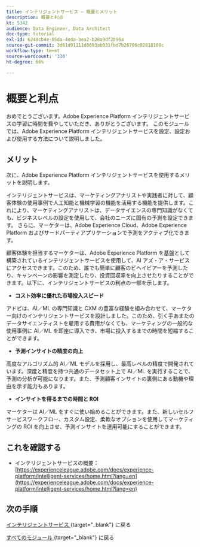 ```yaml
---
title: インテリジェントサービス – 概要とメリット
description: 概要と利点
kt: 5342
audience: Data Engineer, Data Architect
doc-type: tutorial
exl-id: 6248cb4e-05da-4eda-bea2-b28a9df2b96a
source-git-commit: 3d61d91111d8693ab031fbd7b26706c02818108c
workflow-type: tm+mt
source-wordcount: '330'
ht-degree: 66%

---
```


# 概要と利点

おめでとうございます。Adobe Experience Platform インテリジェントサービスの学習に時間を費やしていただき、ありがとうございます。
このモジュールでは、Adobe Experience Platform インテリジェントサービスを設定、設定および使用する方法について説明しました。

## メリット

次に、Adobe Experience Platform インテリジェントサービスを使用するメリットを説明します。

インテリジェントサービスは、マーケティングアナリストや実践者に対して、顧客体験の使用事例で人工知能と機械学習の機能を活用する機能を提供します。これにより、マーケティングアナリストは、データサイエンスの専門知識がなくても、ビジネスレベルの設定を使用して、会社のニーズに固有の予測を設定できます。 さらに、マーケターは、Adobe Experience Cloud、Adobe Experience Platform およびサードパーティアプリケーションで予測をアクティブ化できます。

顧客体験を担当するマーケターは、Adobe Experience Platform を基盤として構築されているインテリジェントサービスを使用して、AI アズ・ア・サービスにアクセスできます。このため、誰でも簡単に顧客のビヘイビアーを予測したり、キャンペーンの影響を測定したり、投資回収率を向上させたりすることができます。以下に、インテリジェントサービスの利点の一部を示します。

- **コスト効率に優れた市場投入スピード**

アドビは、AI／ML の専門知識と CXM の豊富な経験を組み合わせて、マーケター向けのインテリジェントサービスを設計しました。このため、引く手あまたのデータサイエンティストを雇用する費用がなくても、マーケティングの一般的な使用事例に AI／ML を即座に導入でき、市場に投入するまでの時間を短縮することができます。

- **予測インサイトの精度の向上**

高度なアルゴリズム的 AI／ML モデルを採用し、最高レベルの精度で開発されています。深度と精度を持つ共通のデータセット上で AI／ML を実行することで、予測の分析が可能になります。また、予測顧客インサイトの裏側にある動機や理由を示す能力もあります。

- **インサイトを得るまでの時間と ROI**

マーケターは AI／ML をすぐに使い始めることができます。また、新しいセルフサービスワークフロー、カスタム設定、柔軟なオプションを使用してマーケティングの ROI を向上させ、予測インサイトを運用可能にすることができます。

## これを確認する

- インテリジェントサービスの概要：[https://experienceleague.adobe.com/docs/experience-platform/intelligent-services/home.html?lang=en](https://experienceleague.adobe.com/docs/experience-platform/intelligent-services/home.html?lang=en)

## 次の手順

[ インテリジェントサービス ](./intelligent-services.md){target="_blank"} に戻る

[ すべてのモジュール ](./../../../../overview.md){target="_blank"} に戻る
